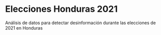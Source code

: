 # Elecciones Honduras 2021
Análisis de datos para detectar desinformación durante las elecciones de 2021 en Honduras
